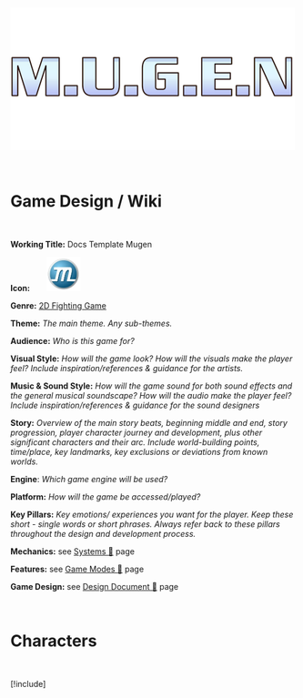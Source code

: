 [![](./logo.png)](#)

<br/>

# Game Design / Wiki

<br/>

**Working Title:** Docs Template Mugen

**Icon:** <span style="margin-left: 25px"><a href="#"><img src="./logo_icon.png" width="60" /></a></span>

**Genre:** [2D Fighting Game](https://glossary.infil.net/?t=2D%20Game)

**Theme:** _The main theme. Any sub-themes._

**Audience:** _Who is this game for?_

**Visual Style:** _How will the game look? How will the visuals make the player feel? Include inspiration/references & guidance for the artists._

**Music & Sound Style:**  _How will the game sound for both sound effects and the general musical soundscape? How will the audio make the player feel? Include inspiration/references & guidance for the sound designers_

**Story:** _Overview of the main story beats, beginning middle and end, story progression, player character journey and development, plus other significant characters and their arc. Include world-building points, time/place, key landmarks, key exclusions or deviations from known worlds._

**Engine**: _Which game engine will be used?_

**Platform:** _How will the game be accessed/played?_

**Key Pillars:** _Key emotions/ experiences you want for the player. Keep these short - single words or short phrases. Always refer back to these pillars throughout the design and development process._

**Mechanics:** see [Systems 🔗](./systems/index.md) page

**Features:** see [Game Modes 🔗](./game_design/game_modes.md) page

**Game Design:** see [Design Document 🔗](./game_design/overview.md) page


<br/>

# Characters

<br/>

[!include[](./characters_select.md)]
